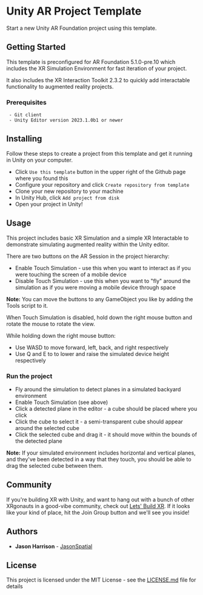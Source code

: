 # Unity AR Project Template

Start a new Unity AR Foundation project using this template.

## Getting Started

This template is preconfigured for AR Foundation 5.1.0-pre.10 which includes the XR Simulation Environment for fast iteration of your project.

It also includes the XR Interaction Toolkit 2.3.2 to quickly add interactable functionality to augmented reality projects.

### Prerequisites

```
 - Git client
 - Unity Editor version 2023.1.0b1 or newer
```

## Installing

Follow these steps to create a project from this template and get it running in Unity on your computer.

* Click `Use this template` button in the upper right of the Github page where you found this
* Configure your repository and click `Create repository from template`
* Clone your new repository to your machine
* In Unity Hub, click `Add project from disk`
* Open your project in Unity!

## Usage

This project includes basic XR Simulation and a simple XR Interactable to demonstrate simulating augmented reality within the Unity editor.

There are two buttons on the AR Session in the project hierarchy:
* Enable Touch Simulation - use this when you want to interact as if you were touching the screen of a mobile device
* Disable Touch Simulation - use this when you want to "fly" around the simulation as if you were moving a mobile device through space

**Note:** You can move the buttons to any GameObject you like by adding the Tools script to it.

When Touch Simulation is disabled, hold down the right mouse button and rotate the mouse to rotate the view.

While holding down the right mouse button:
* Use WASD to move forward, left, back, and right respectively
* Use Q and E to to lower and raise the simulated device height respectively


### Run the project

* Fly around the simulation to detect planes in a simulated backyard environment
* Enable Touch Simulation (see above)
* Click a detected plane in the editor - a cube should be placed where you click
* Click the cube to select it - a semi-transparent cube should appear around the selected cube
* Click the selected cube and drag it - it should move within the bounds of the detected plane

**Note:** If your simulated environment includes horizontal and vertical planes, and they've been detected in a way that they touch, you should be able to drag the selected cube between them.

## Community

If you're building XR with Unity, and want to hang out with a bunch of other XRgonauts in a good-vibe community, check out [Lets' Build XR](https://www.skool.com/letsbuilxr). If it looks like your kind of place, hit the Join Group button and we'll see you inside!

## Authors

* **Jason Harrison** - [JasonSpatial](https://github.com/JasonSpatial)

## License

This project is licensed under the MIT License - see the [LICENSE.md](LICENSE.md) file for details
